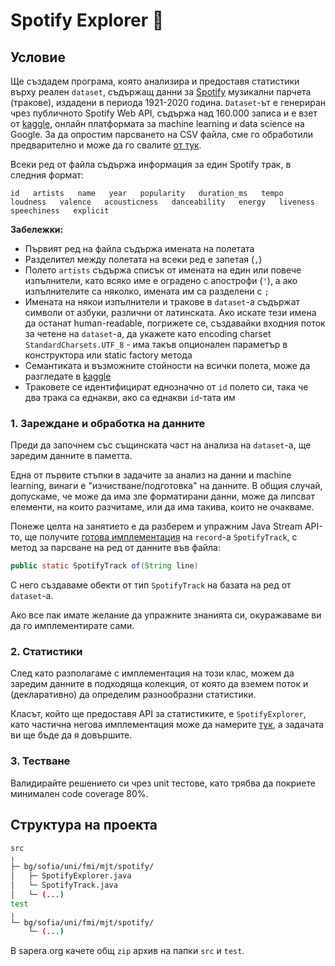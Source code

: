 # Spotify Explorer :musical_note:

## Условие

Ще създадем програма, която анализира и предоставя статистики върху реален `dataset`, съдържащ данни за [Spotify](https://www.spotify.com//) музикални парчета (тракове), издадени в периода 1921-2020 година. `Dataset`-ът е генериран чрез публичното Spotify Web API, съдържа над 160.000 записа и е взет от [kaggle](https://www.kaggle.com/yamaerenay/spotify-dataset-19212020-160k-tracks), онлайн платформата за machine learning и data science на Google. За да опростим парсването на CSV файла, сме го обработили предварително и може да го свалите [от тук](./resources/spotify-data.zip).

Всеки ред от файла съдържа информация за един Spotify трак, в следния формат:

`id   artists   name   year   popularity   duration_ms   tempo   loudness   valence   acousticness   danceability   energy   liveness   speechiness   explicit`

**Забележки:**

- Първият ред на файла съдържа имената на полетата
- Разделител между полетата на всеки ред е запетая (`,`)
- Полето `artists` съдържа списък от имената на един или повече изпълнители, като всяко име е оградено с апострофи (`'`), а ако изпълнителите са няколко, имената им са разделени с `;`
- Имената на някои изпълнители и тракове в `dataset`-а съдържат символи от азбуки, различни от латинската. Ако искате тези имена да останат human-readable, погрижете се, създавайки входния поток за четене на `dataset`-а, да укажете като encoding charset `StandardCharsets.UTF_8` - има такъв опционален параметър в конструктора или static factory метода
- Семантиката и възможните стойности на всички полета, може да разгледате в [kaggle](https://www.kaggle.com/yamaerenay/spotify-dataset-19212020-160k-tracks)
- Траковете се идентифицират еднозначно от `id` полето си, така че два трака са еднакви, ако са еднакви `id`-тата им

### 1. Зареждане и обработка на данните

Преди да започнем със същинската част на анализа на `dataset`-a, ще заредим данните в паметта.

Една от първите стъпки в задачите за анализ на данни и machine learning, винаги е "изчистване/подготовка" на данните. В общия случай, допускаме, че може да има зле форматирани данни, може да липсват елементи, на които разчитаме, или да има такива, които не очакваме.

Понеже целта на занятието е да разберем и упражним Java Stream API-то, ще получите [готова имплементация](./resources/SpotifyTrack.java) на `record`-a `SpotifyTrack`, с метод за парсване на ред от данните във файла:

```java
public static SpotifyTrack of(String line)
```

С него създаваме обекти от тип `SpotifyTrack` на базата на ред от `dataset`-a.

Ако все пак имате желание да упражните знанията си, окуражаваме ви да го имплементирате сами.

### 2. Статистики

След като разполагаме с имплементация на този клас, можем да заредим данните в подходяща колекция, от която да вземем поток и (декларативно) да определим разнообразни статистики.

Класът, който ще предоставя API за статистиките, е `SpotifyExplorer`, като частична негова имплементация може да намерите [тук](./resources/SpotifyExplorer.java), а задачата ви ще бъде да я довършите.

### 3. Тестване

Валидирайте решението си чрез unit тестове, като трябва да покриете минимален code coverage 80%.

## Структура на проекта

```bash
src
╷
├─ bg/sofia/uni/fmi/mjt/spotify/
│   ├─ SpotifyExplorer.java
│   └─ SpotifyTrack.java
│   └─ (...)
test
╷
└─ bg/sofia/uni/fmi/mjt/spotify/
    └─ (...)
```

В sapera.org качете общ `zip` архив на папки `src` и `test`.